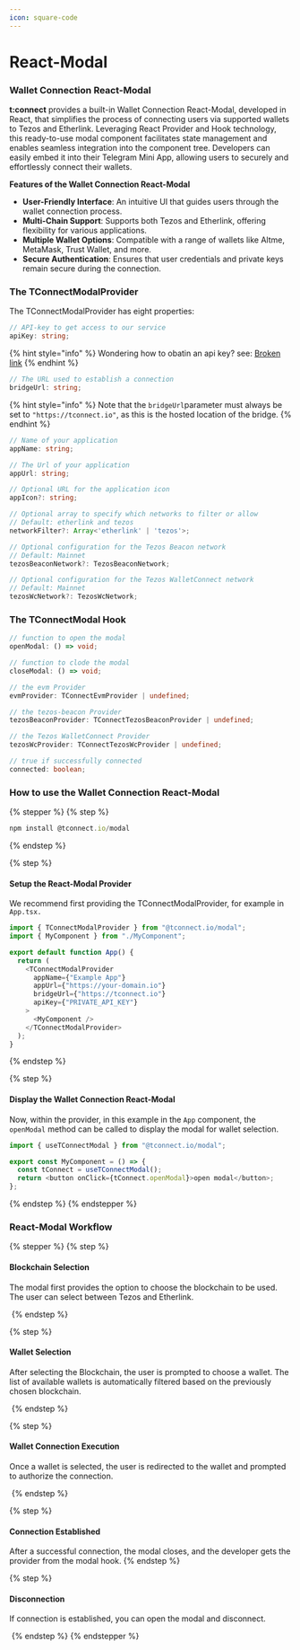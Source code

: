 ```yaml
---
icon: square-code
---
```


# React-Modal

### Wallet Connection React-Modal

**t:connect** provides a built-in Wallet Connection React-Modal, developed in React, that simplifies the process of connecting users via supported wallets to Tezos and Etherlink. Leveraging React Provider and Hook technology, this ready-to-use modal component facilitates state management and enables seamless integration into the component tree. Developers can easily embed it into their Telegram Mini App, allowing users to securely and effortlessly connect their wallets.

**Features of the Wallet Connection React-Modal**

* **User-Friendly Interface**: An intuitive UI that guides users through the wallet connection process.
* **Multi-Chain Support**: Supports both Tezos and Etherlink, offering flexibility for various applications.
* **Multiple Wallet Options**: Compatible with a range of wallets like Altme, MetaMask, Trust Wallet, and more.
* **Secure Authentication**: Ensures that user credentials and private keys remain secure during the connection.

### The TConnectModalProvider

The TConnectModalProvider has eight properties:

```typescript
// API-key to get access to our service
apiKey: string; 
```

{% hint style="info" %}
Wondering how to obatin an api key? see: [Broken link](broken-reference "mention")
{% endhint %}

```typescript
// The URL used to establish a connection
bridgeUrl: string;
```

{% hint style="info" %}
Note that the `bridgeUrl`parameter must always be set to `"https://tconnect.io"`, as this is the hosted location of the bridge.
{% endhint %}

```typescript
// Name of your application
appName: string;
```

```typescript
// The Url of your application
appUrl: string;
```

```typescript
// Optional URL for the application icon
appIcon?: string;
```

```typescript
// Optional array to specify which networks to filter or allow
// Default: etherlink and tezos 
networkFilter?: Array<'etherlink' | 'tezos'>;
```

```typescript
// Optional configuration for the Tezos Beacon network
// Default: Mainnet
tezosBeaconNetwork?: TezosBeaconNetwork;
```

```typescript
// Optional configuration for the Tezos WalletConnect network
// Default: Mainnet
tezosWcNetwork?: TezosWcNetwork;
```

### The TConnectModal Hook

```typescript
// function to open the modal
openModal: () => void;

// function to clode the modal
closeModal: () => void;

// the evm Provider
evmProvider: TConnectEvmProvider | undefined;

// the tezos-beacon Provider
tezosBeaconProvider: TConnectTezosBeaconProvider | undefined;

// the Tezos WalletConnect Provider
tezosWcProvider: TConnectTezosWcProvider | undefined;

// true if successfully connected
connected: boolean;
```

### How to use the Wallet Connection React-Modal

{% stepper %}
{% step %}
```typescript
npm install @tconnect.io/modal
```
{% endstep %}

{% step %}
#### Setup the React-Modal Provider

We recommend first providing the TConnectModalProvider, for example in `App.tsx.`&#x20;

```typescript
import { TConnectModalProvider } from "@tconnect.io/modal";
import { MyComponent } from "./MyComponent";

export default function App() {
  return (
    <TConnectModalProvider
      appName={"Example App"}
      appUrl={"https://your-domain.io"}
      bridgeUrl={"https://tconnect.io"}
      apiKey={"PRIVATE_API_KEY"}
    >
      <MyComponent />
    </TConnectModalProvider>
  );
}

```
{% endstep %}

{% step %}
#### Display the Wallet Connection React-Modal

Now, within the provider, in this example in the `App` component, the `openModal` method can be called to display the modal for wallet selection.

```typescript
import { useTConnectModal } from "@tconnect.io/modal";

export const MyComponent = () => {
  const tConnect = useTConnectModal();
  return <button onClick={tConnect.openModal}>open modal</button>;
};

```
{% endstep %}
{% endstepper %}

### React-Modal Workflow

{% stepper %}
{% step %}
#### Blockchain  Selection

The modal first provides the option to choose the blockchain  to be used. The user can select between Tezos and Etherlink.

<img src="../../.gitbook/assets/Screenshot 2024-11-05 at 09.24.27.png" alt="" data-size="original">
{% endstep %}

{% step %}
#### Wallet Selection

After selecting the Blockchain, the user is prompted to choose a wallet. The list of available wallets is automatically filtered based on the previously chosen blockchain.

<img src="../../.gitbook/assets/Screenshot 2024-11-05 at 09.24.46.png" alt="" data-size="original">
{% endstep %}

{% step %}
#### Wallet Connection Execution

Once a wallet is selected, the user is redirected to the wallet and prompted to authorize the connection.

<img src="../../.gitbook/assets/Screenshot 2024-12-04 at 08.58.20.png" alt="" data-size="original">
{% endstep %}

{% step %}
#### Connection Established

After a successful connection, the modal closes, and the developer gets the provider from the modal hook.&#x20;
{% endstep %}

{% step %}
#### Disconnection

If connection is established, you can open the modal and disconnect.&#x20;

<img src="../../.gitbook/assets/Screenshot 2024-12-04 at 09.00.05.png" alt="" data-size="original">
{% endstep %}
{% endstepper %}
